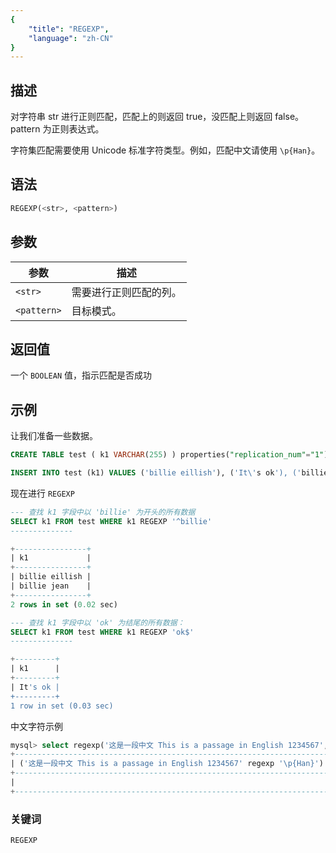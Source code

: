 ```yaml
---
{
    "title": "REGEXP",
    "language": "zh-CN"
}
---
```


## 描述

对字符串 str 进行正则匹配，匹配上的则返回 true，没匹配上则返回 false。pattern 为正则表达式。

字符集匹配需要使用 Unicode 标准字符类型。例如，匹配中文请使用 `\p{Han}`。

## 语法

```sql
REGEXP(<str>, <pattern>)
```

## 参数

| 参数 | 描述 |
| -- | -- |
| `<str>` | 需要进行正则匹配的列。|
| `<pattern>` | 目标模式。|

## 返回值

一个 `BOOLEAN` 值，指示匹配是否成功

## 示例
让我们准备一些数据。
```sql
CREATE TABLE test ( k1 VARCHAR(255) ) properties("replication_num"="1")

INSERT INTO test (k1) VALUES ('billie eillish'), ('It\'s ok'), ('billie jean'), ('hello world');
```

现在进行 `REGEXP`

```sql
--- 查找 k1 字段中以 'billie' 为开头的所有数据
SELECT k1 FROM test WHERE k1 REGEXP '^billie'
--------------

+----------------+
| k1             |
+----------------+
| billie eillish |
| billie jean    |
+----------------+
2 rows in set (0.02 sec)

--- 查找 k1 字段中以 'ok' 为结尾的所有数据：
SELECT k1 FROM test WHERE k1 REGEXP 'ok$'
--------------

+---------+
| k1      |
+---------+
| It's ok |
+---------+
1 row in set (0.03 sec)
```
中文字符示例

```sql
mysql> select regexp('这是一段中文 This is a passage in English 1234567', '\\p{Han}');
+-----------------------------------------------------------------------------+
| ('这是一段中文 This is a passage in English 1234567' regexp '\p{Han}')         |
+-----------------------------------------------------------------------------+
|                                                                           1 |
+-----------------------------------------------------------------------------+
```

### 关键词
    REGEXP
